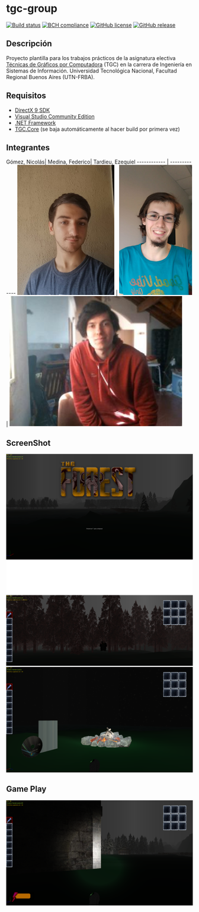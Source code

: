 # tgc-group
[![Build status](https://ci.appveyor.com/api/projects/status/uvyboubq91uhwf3v?svg=true)](https://ci.appveyor.com/project/rejurime/tgc-group)
[![BCH compliance](https://bettercodehub.com/edge/badge/tgc-utn/tgc-group?branch=master)](https://bettercodehub.com/)
[![GitHub license](https://img.shields.io/github/license/tgc-utn/tgc-group.svg)](https://github.com/tgc-utn/tgc-group/blob/master/LICENSE)
[![GitHub release](https://img.shields.io/github/release/tgc-utn/tgc-group.svg)](https://github.com/tgc-utn/tgc-group/releases)

## Descripción
Proyecto plantilla para los trabajos prácticos de la asignatura electiva [Técnicas de Gráficos por Computadora](http://tgc-utn.github.io/) (TGC) en la carrera de Ingeniería en Sistemas de Información. Universidad Tecnológica Nacional, Facultad Regional Buenos Aires (UTN-FRBA).

## Requisitos
* [DirectX 9 SDK](http://www.microsoft.com/en-us/download/details.aspx?displaylang=en&id=6812)
* [Visual Studio Community Edition](https://www.visualstudio.com/vs/community)
* [.NET Framework](https://www.microsoft.com/net/download/Windows/run)
* [TGC.Core](https://www.nuget.org/packages/TGC.Core/) (se baja automáticamente al hacer build por primera vez)

## Integrantes ##
Gómez, Nicolás|  Medina, Federico| Tardieu, Ezequiel
------------ | -------------
<img src="https://github.com/Nico9813/2019_2C_K3572_C-MAMUT/blob/master/readme/Nico.jpeg" height="350"> | <img src="https://github.com/Nico9813/2019_2C_K3572_C-MAMUT/blob/master/readme/Fede.jpeg" height="350"> | <img src="https://github.com/Nico9813/2019_2C_K3572_C-MAMUT/blob/master/readme/Eze.jpg" height="350"> 

## ScreenShot ##
![screenshot1](https://github.com/Nico9813/2019_2C_K3572_C-MAMUT/blob/master/readme/screenshot1.png)
![screenshot2](https://github.com/Nico9813/2019_2C_K3572_C-MAMUT/blob/master/readme/screenshot2.png)
![screenshot3](https://github.com/Nico9813/2019_2C_K3572_C-MAMUT/blob/master/readme/screenshot3.png)


## Game Play ##
[![Watch the video](https://github.com/Nico9813/2019_2C_K3572_C-MAMUT/blob/master/readme/screenshot4.png)](https://www.youtube.com/watch?v=XCAtfYSE55E)
